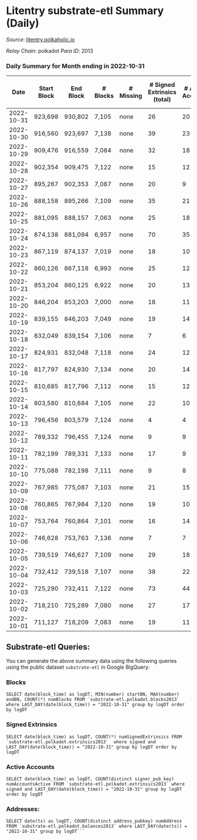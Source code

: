 # Litentry substrate-etl Summary (Daily)

_Source_: [litentry.polkaholic.io](https://litentry.polkaholic.io)

*Relay Chain*: polkadot
*Para ID*: 2013



### Daily Summary for Month ending in 2022-10-31


| Date | Start Block | End Block | # Blocks | # Missing | # Signed Extrinsics (total) | # Active Accounts | # Addresses with Balances | # Events | # Transfers | # XCM Transfers In | # XCM Transfers Out |
| ---- | ----------- | --------- | -------- | --------- | --------------------------- | ----------------- | ------------------------- | -------- | ----------- | ------------------ | ------------------- |
| 2022-10-31 | 923,698 | 930,802 | 7,105 | none  | 26 | 20 | 4,678 | 14,403 |   |   |   |
| 2022-10-30 | 916,560 | 923,697 | 7,138 | none  | 39 | 23 | 4,678 | 14,545 |   |   |   |
| 2022-10-29 | 909,476 | 916,559 | 7,084 | none  | 32 | 18 | 4,677 | 14,398 |   |   |   |
| 2022-10-28 | 902,354 | 909,475 | 7,122 | none  | 15 | 12 | 4,677 | 14,372 |   |   |   |
| 2022-10-27 | 895,267 | 902,353 | 7,087 | none  | 20 | 9 |  | 14,336 |   |   |   |
| 2022-10-26 | 888,158 | 895,266 | 7,109 | none  | 35 | 21 | 4,676 | 14,461 |   |   |   |
| 2022-10-25 | 881,095 | 888,157 | 7,063 | none  | 25 | 18 |  | 14,306 |   |   |   |
| 2022-10-24 | 874,138 | 881,094 | 6,957 | none  | 70 | 35 |  | 14,384 |   |   |   |
| 2022-10-23 | 867,119 | 874,137 | 7,019 | none  | 18 | 10 | 4,675 | 14,180 |   |   |   |
| 2022-10-22 | 860,126 | 867,118 | 6,993 | none  | 25 | 12 |  | 14,172 |   |   |   |
| 2022-10-21 | 853,204 | 860,125 | 6,922 | none  | 20 | 13 | 4,675 | 13,997 |   |   |   |
| 2022-10-20 | 846,204 | 853,203 | 7,000 | none  | 18 | 11 |  | 14,143 |   |   |   |
| 2022-10-19 | 839,155 | 846,203 | 7,049 | none  | 19 | 14 |  | 14,245 |   |   |   |
| 2022-10-18 | 832,049 | 839,154 | 7,106 | none  | 7 | 6 | 4,674 | 14,288 |   |   |   |
| 2022-10-17 | 824,931 | 832,048 | 7,118 | none  | 24 | 12 |  | 14,408 |   |   |   |
| 2022-10-16 | 817,797 | 824,930 | 7,134 | none  | 20 | 14 | 4,674 | 14,431 |   |   |   |
| 2022-10-15 | 810,685 | 817,796 | 7,112 | none  | 15 | 12 | 4,671 | 14,345 |   |   |   |
| 2022-10-14 | 803,580 | 810,684 | 7,105 | none  | 22 | 10 | 4,671 | 14,384 |   |   |   |
| 2022-10-13 | 796,456 | 803,579 | 7,124 | none  | 4 | 4 | 4,671 | 14,306 |   |   |   |
| 2022-10-12 | 789,332 | 796,455 | 7,124 | none  | 9 | 9 | 4,671 | 14,336 |   |   |   |
| 2022-10-11 | 782,199 | 789,331 | 7,133 | none  | 17 | 9 |  | 14,393 |   |   |   |
| 2022-10-10 | 775,088 | 782,198 | 7,111 | none  | 9 | 8 | 4,671 | 14,310 |   |   |   |
| 2022-10-09 | 767,985 | 775,087 | 7,103 | none  | 21 | 15 | 4,671 | 14,358 |   |   |   |
| 2022-10-08 | 760,865 | 767,984 | 7,120 | none  | 19 | 10 | 4,671 | 14,378 |   |   |   |
| 2022-10-07 | 753,764 | 760,864 | 7,101 | none  | 16 | 14 | 4,671 | 14,331 |   |   |   |
| 2022-10-06 | 746,628 | 753,763 | 7,136 | none  | 7 | 7 | 4,671 | 14,349 |   |   |   |
| 2022-10-05 | 739,519 | 746,627 | 7,109 | none  | 29 | 18 | 4,671 | 14,414 |   |   |   |
| 2022-10-04 | 732,412 | 739,518 | 7,107 | none  | 38 | 22 | 4,671 | 14,448 |   |   |   |
| 2022-10-03 | 725,290 | 732,411 | 7,122 | none  | 73 | 44 |  | 14,686 |   |   |   |
| 2022-10-02 | 718,210 | 725,289 | 7,080 | none  | 27 | 17 |  | 14,347 |   |   |   |
| 2022-10-01 | 711,127 | 718,209 | 7,083 | none  | 19 | 11 |  | 14,307 |   |   |   |

## Substrate-etl Queries:
You can generate the above summary data using the following queries using the public dataset `substrate-etl` in Google BigQuery:


### Blocks
```
SELECT date(block_time) as logDT, MIN(number) startBN, MAX(number) endBN, COUNT(*) numBlocks FROM `substrate-etl.polkadot.blocks2013`  where LAST_DAY(date(block_time)) = "2022-10-31" group by logDT order by logDT
```


### Signed Extrinsics
```
SELECT date(block_time) as logDT, COUNT(*) numSignedExtrinsics FROM `substrate-etl.polkadot.extrinsics2013`  where signed and LAST_DAY(date(block_time)) = "2022-10-31" group by logDT order by logDT
```


### Active Accounts
```
SELECT date(block_time) as logDT, COUNT(distinct signer_pub_key) numAccountsActive FROM `substrate-etl.polkadot.extrinsics2013` where signed and LAST_DAY(date(block_time)) = "2022-10-31" group by logDT order by logDT
```


### Addresses:
```
SELECT date(ts) as logDT, COUNT(distinct address_pubkey) numAddress FROM `substrate-etl.polkadot.balances2013` where LAST_DAY(date(ts)) = "2022-10-31" group by logDT```

